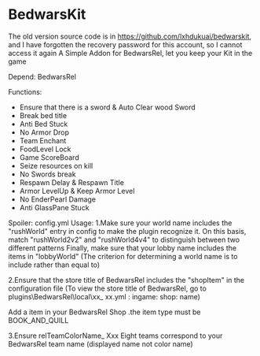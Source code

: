 # BedwarsKit
The old version source code is in https://github.com/lxhdukuai/bedwarskit, and I have forgotten the recovery password for this account, so I cannot access it again
A Simple Addon for BedwarsRel, let you keep your Kit in the game

Depend: BedwarsRel

Functions:
- Ensure that there is a sword & Auto Clear wood Sword
- Break bed title
- Anti Bed Stuck
- No Armor Drop
- Team Enchant
- FoodLevel Lock
- Game ScoreBoard
- Seize resources on kill
- No Swords break
- Respawn Delay & Respawn Title
- Armor LevelUp & Keep Armor Level
- No EnderPearl Damage
- Anti GlassPane Stuck

Spoiler: config.yml
Usage:
1.Make sure your world name includes the "rushWorld" entry in config to make the plugin recognize it.
On this basis, match "rushWorld2v2" and "rushWorld4v4" to distinguish between two different patterns
Finally, make sure that your lobby name includes the items in "lobbyWorld"
(The criterion for determining a world name is to include rather than equal to)

2.Ensure that the store title of BedwarsRel includes the "shopItem" in the configuration file
(To view the store title of BedwarsRel, go to plugins\BedwarsRel\local\xx_ xx.yml : ingame: shop: name)

Add a item in your BedwarsRel Shop .the item type must be
BOOK_AND_QUILL

3.Ensure relTeamColorName_ Xxx Eight teams correspond to your BedwarsRel team name
(displayed name not color name)
